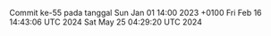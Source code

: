 Commit ke-55 pada tanggal Sun Jan 01 14:00 2023 +0100
Fri Feb 16 14:43:06 UTC 2024
Sat May 25 04:29:20 UTC 2024
